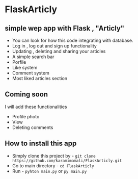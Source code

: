 # FlaskArticly
## simple wep app with Flask , "Articly"

* You can look for how this code integrating with database.
* Log in , log out and sign up functionality
* Updating , deleting and sharing your articles
* A simple search bar
* Porfile
* Like system
* Comment system
* Most liked articles section

## Coming soon

I will add these functionalities

*  Profile photo
*  View
*  Deleting comments
 
 ## How to install this app

 * Simply clone this project by - `git clone https://github.com/karamimamali/FlaskArticly.git`
 * Go to main directory - `cd FlaskArticly`
 * Run - `pyhton main.py` or `py main.py`
 